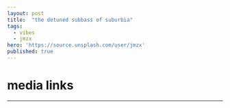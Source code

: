 ```yaml
---
layout: post
title:  "the detuned subbass of suburbia"
tags:
  - vibes
  - jmzx
hero: 'https://source.unsplash.com/user/jmzx'
published: true
---
```

# media links

[dub]: https://xjmzx.github.io
[dnb]: http://www.soundcloud.com
[sub]: https://source.unsplash.com/user/jmzx
[vibes]: http://soundloud.com/vibes
[optics]: http://www.jmzx.uk
---
